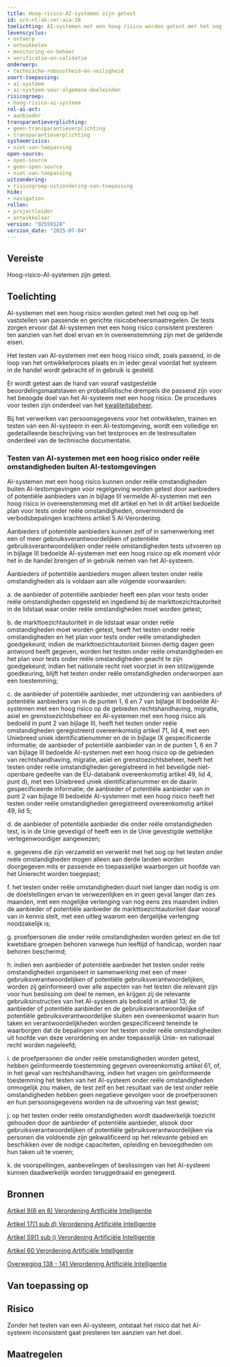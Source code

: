 ```yaml
---
title: Hoog-risico-AI-systemen zijn getest
id: urn:nl:ak:ver:aia-38
toelichting: AI-systemen met een hoog risico worden getest met het oog op het vaststellen van passende en gerichte risicobeheersmaatregelen.
levenscyclus:
- ontwerp
- ontwikkelen
- monitoring-en-beheer
- verificatie-en-validatie
onderwerp:
- technische-robuustheid-en-veiligheid
soort-toepassing:
- ai-systeem
- ai-systeem-voor-algemene-doeleinden
risicogroep:
- hoog-risico-ai-systeem
rol-ai-act:
- aanbieder
transparantieverplichting:
- geen-transparantieverplichting
- transparantieverplichting
systeemrisico:
- niet-van-toepassing
open-source:
- open-source
- geen-open-source
- niet-van-toepassing
uitzondering:
- risicogroep-uitzondering-van-toepassing
hide:
- navigation
rollen:
- projectleider
- ontwikkelaar
version: "92559128"
version_date: "2025-07-04"
---
```


<!-- tags -->
## Vereiste

Hoog-risico-AI-systemen zijn getest.

## Toelichting
AI-systemen met een hoog risico worden getest met het oog op het vaststellen van passende en gerichte risicobeheersmaatregelen.
De tests zorgen ervoor dat AI-systemen met een hoog risico consistent presteren ten aanzien van het doel ervan en in overeenstemming zijn met de geldende eisen.

Het testen van AI-systemen met een hoog risico vindt, zoals passend, in de loop van het ontwikkelproces plaats en in ieder geval voordat het systeem in de handel wordt gebracht of in gebruik is gesteld.

Er wordt getest aan de hand van vooraf vastgestelde beoordelingsmaatstaven en probabilistische drempels die passend zijn voor het beoogde doel van het AI-systeem met een hoog risico. De procedures voor testen zijn onderdeel van het [kwaliteitsbeheer](aia-11-systeem-voor-kwaliteitsbeheer.md).

Bij het verwerken van persoonsgegevens voor het ontwikkelen, trainen en testen van een AI-systeem in een AI-testomgeving, wordt een volledige en gedetailleerde beschrijving van het testproces en de testresultaten onderdeel van de technische documentatie.

### Testen van AI-systemen met een hoog risico onder reële omstandigheden buiten AI-testomgevingen
AI-systemen met een hoog risico kunnen onder reële omstandigheden buiten AI-testomgevingen voor regelgeving worden getest door aanbieders of potentiële aanbieders van in bijlage III vermelde AI-systemen met een hoog risico in overeenstemming met dit artikel en het in dit artikel bedoelde plan voor tests onder reële omstandigheden, onverminderd de verbodsbepalingen krachtens artikel 5 AI-Verordening.

Aanbieders of potentiële aanbieders kunnen zelf of in samenwerking met een of meer gebruiksverantwoordelijken of potentiële gebruiksverantwoordelijken onder reële omstandigheden tests uitvoeren op in bijlage III bedoelde AI-systemen met een hoog risico op elk moment vóór het in de handel brengen of in gebruik nemen van het AI-systeem.

Aanbieders of potentiële aanbieders mogen alleen testen onder reële omstandigheden als is voldaan aan alle volgende voorwaarden:

a. de aanbieder of potentiële aanbieder heeft een plan voor tests onder reële omstandigheden opgesteld en ingediend bij de markttoezichtautoriteit in de lidstaat waar onder reële omstandigheden moet worden getest;

b. de markttoezichtautoriteit in de lidstaat waar onder reële omstandigheden moet worden getest, heeft het testen onder reële omstandigheden en het plan voor tests onder reële omstandigheden goedgekeurd; indien de markttoezichtautoriteit binnen dertig dagen geen antwoord heeft gegeven, worden het testen onder reële omstandigheden en het plan voor tests onder reële omstandigheden geacht te zijn goedgekeurd; indien het nationale recht niet voorziet in een stilzwijgende goedkeuring, blijft het testen onder reële omstandigheden onderworpen aan een toestemming;

c. de aanbieder of potentiële aanbieder, met uitzondering van aanbieders of potentiële aanbieders van in de punten 1, 6 en 7 van bijlage III bedoelde AI-systemen met een hoog risico op de gebieden rechtshandhaving, migratie, asiel en grenstoezichtsbeheer en AI-systemen met een hoog risico als bedoeld in punt 2 van bijlage III, heeft het testen onder reële omstandigheden geregistreerd overeenkomstig artikel 71, lid 4, met een Uniebreed uniek identificatienummer en de in bijlage IX gespecificeerde informatie; de aanbieder of potentiële aanbieder van in de punten 1, 6 en 7 van bijlage III bedoelde AI-systemen met een hoog risico op de gebieden van rechtshandhaving, migratie, asiel en grenstoezichtsbeheer, heeft het testen onder reële omstandigheden geregistreerd in het beveiligde niet-openbare gedeelte van de EU-databank overeenkomstig artikel 49, lid 4, punt d), met een Uniebreed uniek identificatienummer en de daarin gespecificeerde informatie; de aanbieder of potentiële aanbieder van in punt 2 van bijlage III bedoelde AI-systemen met een hoog risico heeft het testen onder reële omstandigheden geregistreerd overeenkomstig artikel 49, lid 5;

d. de aanbieder of potentiële aanbieder die onder reële omstandigheden test, is in de Unie gevestigd of heeft een in de Unie gevestigde wettelijke vertegenwoordiger aangewezen;

e. gegevens die zijn verzameld en verwerkt met het oog op het testen onder reële omstandigheden mogen alleen aan derde landen worden doorgegeven mits er passende en toepasselijke waarborgen uit hoofde van het Unierecht worden toegepast;

f. het testen onder reële omstandigheden duurt niet langer dan nodig is om de doelstellingen ervan te verwezenlijken en in geen geval langer dan zes maanden, met een mogelijke verlenging van nog eens zes maanden indien de aanbieder of potentiële aanbieder de markttoezichtautoriteit daar vooraf van in kennis stelt, met een uitleg waarom een dergelijke verlenging noodzakelijk is;

g. proefpersonen die onder reële omstandigheden worden getest en die tot kwetsbare groepen behoren vanwege hun leeftijd of handicap, worden naar behoren beschermd;

h. indien een aanbieder of potentiële aanbieder het testen onder reële omstandigheden organiseert in samenwerking met een of meer gebruiksverantwoordelijken of potentiële gebruiksverantwoordelijken, worden zij geïnformeerd over alle aspecten van het testen die relevant zijn voor hun beslissing om deel te nemen, en krijgen zij de relevante gebruiksinstructies van het AI-systeem als bedoeld in artikel 13; de aanbieder of potentiële aanbieder en de gebruiksverantwoordelijke of potentiële gebruiksverantwoordelijke sluiten een overeenkomst waarin hun taken en verantwoordelijkheden worden gespecificeerd teneinde te waarborgen dat de bepalingen voor het testen onder reële omstandigheden uit hoofde van deze verordening en ander toepasselijk Unie- en nationaal recht worden nageleefd;

i. de proefpersonen die onder reële omstandigheden worden getest, hebben geïnformeerde toestemming gegeven overeenkomstig artikel 61, of, in het geval van rechtshandhaving, indien het vragen om geïnformeerde toestemming het testen van het AI-systeem onder reële omstandigheden onmogelijk zou maken, de test zelf en het resultaat van de test onder reële omstandigheden hebben geen negatieve gevolgen voor de proefpersonen en hun persoonsgegevens worden na de uitvoering van test gewist;

j. op het testen onder reële omstandigheden wordt daadwerkelijk toezicht gehouden door de aanbieder of potentiële aanbieder, alsook door gebruiksverantwoordelijken of potentiële gebruiksverantwoordelijken via personen die voldoende zijn gekwalificeerd op het relevante gebied en beschikken over de nodige capaciteiten, opleiding en bevoegdheden om hun taken uit te voeren;

k. de voorspellingen, aanbevelingen of beslissingen van het AI-systeem kunnen daadwerkelijk worden teruggedraaid en genegeerd.

## Bronnen
[Artikel 9(6 en 8) Verordening Artificiële Intelligentie](https://eur-lex.europa.eu/legal-content/NL/TXT/HTML/?uri=OJ:L_202401689#d1e3241-1-1)

[Artikel 17(1 sub d) Verordening Artificiële Intelligentie](https://eur-lex.europa.eu/legal-content/NL/TXT/HTML/?uri=OJ:L_202401689#d1e3241-1-1)

[Artikel 59(1 sub i) Verordening Artificiële Intelligentie](https://eur-lex.europa.eu/legal-content/NL/TXT/HTML/?uri=OJ:L_202401689#d1e3241-1-1)

[Artikel 60 Verordening Artificiële Intelligentie](https://eur-lex.europa.eu/legal-content/NL/TXT/HTML/?uri=OJ:L_202401689#d1e3241-1-1)

[Overweging 138 - 141 Verordening Artificiële Intelligentie](https://eur-lex.europa.eu/legal-content/NL/TXT/HTML/?uri=OJ:L_202401689#d1e3906-1-1)

## Van toepassing op
<!-- tags-ai-act -->

## Risico
Zonder het testen van een AI-systeem, ontstaat het risico dat het AI-systeem inconsistent gaat presteren ten aanzien van het doel.

## Maatregelen

<!-- list_maatregelen vereiste/aia-38-testen no-search no-onderwerp no-rol no-levenscyclus -->
